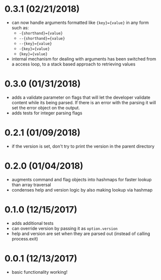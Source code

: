 # 0.3.1 (02/21/2018)

- can now handle arguments formatted like `{key}={value}` in any form such as:
  - `-{shorthand}={value}`
  - `--{shorthand}={value}`
  - `--{key}={value}`
  - `-{key}={value}`
  - `{key}={value}`
- internal mechanism for dealing with arguments has been switched from a access loop, to a stack based approach to retrieving values

# 0.3.0 (01/31/2018)

- adds a validate parameter on flags that will let the developer validate content while its being parsed. If there is an error with the parsing it will set the error object on the output.
- adds tests for integer parsing flags

# 0.2.1 (01/09/2018)

- if the version is set, don't try to print the version in the parent directory

# 0.2.0 (01/04/2018)

- augments command and flag objects into hashmaps for faster lookup than array traversal
- condenses help and version logic by also making lookup via hashmap

# 0.1.0 (12/15/2017)

- adds additional tests
- can override version by passing it as `option.version`
- help and version are set when they are parsed out (instead of calling process.exit)

# 0.0.1 (12/13/2017)

- basic functionality working!
